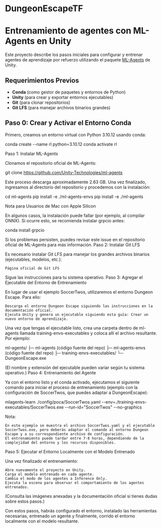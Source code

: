 # DungeonEscapeTF

# Entrenamiento de agentes con ML-Agents en Unity

Este proyecto describe los pasos iniciales para configurar y entrenar agentes de aprendizaje por refuerzo utilizando el paquete [ML-Agents](https://github.com/Unity-Technologies/ml-agents) de Unity.

## Requerimientos Previos

- **Conda** (como gestor de paquetes y entornos de Python)
- **Unity** (para crear y exportar entornos ejecutables)
- **Git** (para clonar repositorios)
- **Git LFS** (para manejar archivos binarios grandes)

## Paso 0: Crear y Activar el Entorno Conda

Primero, creamos un entorno virtual con Python 3.10.12 usando conda:

conda create --name rl python=3.10.12
conda activate rl

Paso 1: Instalar ML-Agents

Clonamos el repositorio oficial de ML-Agents:

git clone https://github.com/Unity-Technologies/ml-agents

Este proceso descarga aproximadamente 2.63 GB. Una vez finalizado, ingresamos al directorio del repositorio y procedemos con la instalación:

cd ml-agents
pip install -e ./ml-agents-envs
pip install -e ./ml-agents

Nota para Usuarios de Mac con Apple Silicon

En algunos casos, la instalación puede fallar (por ejemplo, al compilar ONNX). Si ocurre esto, se recomienda instalar grpcio antes:

conda install grpcio

Si los problemas persisten, puedes revisar este issue en el repositorio oficial de ML-Agents para más información.
Paso 2: Instalar Git LFS

Es necesario instalar Git LFS para manejar los grandes archivos binarios (ejecutables, modelos, etc.):

    Página oficial de Git LFS

Sigue las instrucciones para tu sistema operativo.
Paso 3: Agregar el Ejecutable del Entorno de Entrenamiento

En lugar de usar el ejemplo SoccerTwos, utilizaremos el entorno Dungeon Escape. Para ello:

    Descarga el entorno Dungeon Escape siguiendo las instrucciones en la documentación oficial.
    Ejecuta Unity y genera un ejecutable siguiendo esta guía: Crear un nuevo entorno de aprendizaje.

Una vez que tengas el ejecutable listo, crea una carpeta dentro de ml-agents llamada training-envs-executables y coloca allí el archivo resultante. Por ejemplo:

ml-agents/
   ├─ ml-agents (código fuente del repo)
   ├─ ml-agents-envs (código fuente del repo)
   ├─ training-envs-executables/
       └─ DungeonEscape.exe

(El nombre y extensión del ejecutable pueden variar según tu sistema operativo.)
Paso 4: Entrenamiento del Agente

Ya con el entorno listo y el conda activado, ejecutamos el siguiente comando para iniciar el proceso de entrenamiento (ejemplo con la configuración de SoccerTwos, que puedes adaptar a DungeonEscape):

mlagents-learn ./config/poca/SoccerTwos.yaml --env=./training-envs-executables/SoccerTwos.exe --run-id="SoccerTwos" --no-graphics

Nota:

    En este ejemplo se muestra el archivo SoccerTwos.yaml y el ejecutable SoccerTwos.exe, pero deberás adaptar el comando al entorno Dungeon Escape y a su correspondiente archivo de configuración.
    El entrenamiento puede tardar entre 7-8 horas, dependiendo de la complejidad del entorno y los recursos disponibles.

Paso 5: Ejecutar el Entorno Localmente con el Modelo Entrenado

Una vez finalizado el entrenamiento:

    Abre nuevamente el proyecto en Unity.
    Carga el modelo entrenado en cada agente.
    Cambia el modo de los agentes a Inference Only.
    Ejecuta la escena para observar el comportamiento de los agentes entrenados.

(Consulta las imágenes anexadas y la documentación oficial si tienes dudas sobre estos pasos.)

Con estos pasos, habrás configurado el entorno, instalado las herramientas necesarias, entrenado un agente y finalmente, corrido el entorno localmente con el modelo resultante.
